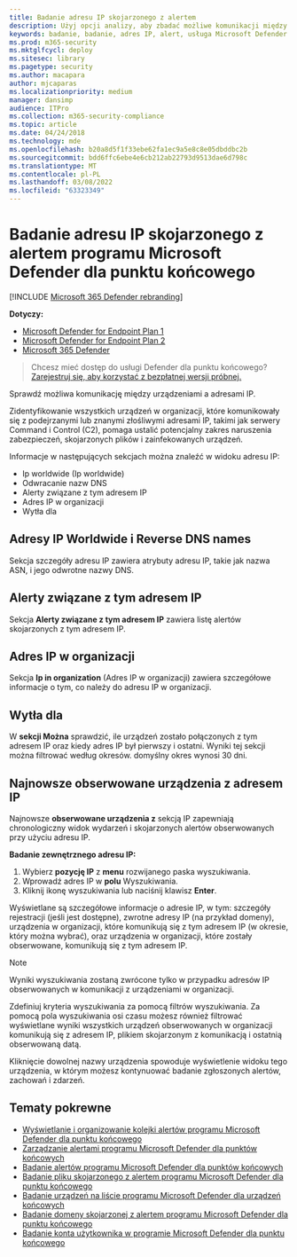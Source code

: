 ```yaml
---
title: Badanie adresu IP skojarzonego z alertem
description: Użyj opcji analizy, aby zbadać możliwe komunikacji między urządzeniami a zewnętrznymi adresami IP.
keywords: badanie, badanie, adres IP, alert, usługa Microsoft Defender dla punktu końcowego, zewnętrzny adres IP
ms.prod: m365-security
ms.mktglfcycl: deploy
ms.sitesec: library
ms.pagetype: security
ms.author: macapara
author: mjcaparas
ms.localizationpriority: medium
manager: dansimp
audience: ITPro
ms.collection: m365-security-compliance
ms.topic: article
ms.date: 04/24/2018
ms.technology: mde
ms.openlocfilehash: b20a8d5f1f33ebe62fa1ec9a5e8c8e05dbddbc2b
ms.sourcegitcommit: bdd6ffc6ebe4e6cb212ab22793d9513dae6d798c
ms.translationtype: MT
ms.contentlocale: pl-PL
ms.lasthandoff: 03/08/2022
ms.locfileid: "63323349"
---
```

# <a name="investigate-an-ip-address-associated-with-a-microsoft-defender-for-endpoint-alert"></a>Badanie adresu IP skojarzonego z alertem programu Microsoft Defender dla punktu końcowego

[!INCLUDE [Microsoft 365 Defender rebranding](../../includes/microsoft-defender.md)]


**Dotyczy:**
- [Microsoft Defender for Endpoint Plan 1](https://go.microsoft.com/fwlink/p/?linkid=2154037)
- [Microsoft Defender for Endpoint Plan 2](https://go.microsoft.com/fwlink/p/?linkid=2154037)
- [Microsoft 365 Defender](https://go.microsoft.com/fwlink/?linkid=2118804)


> Chcesz mieć dostęp do usługi Defender dla punktu końcowego? [Zarejestruj się, aby korzystać z bezpłatnej wersji próbnej.](https://signup.microsoft.com/create-account/signup?products=7f379fee-c4f9-4278-b0a1-e4c8c2fcdf7e&ru=https://aka.ms/MDEp2OpenTrial?ocid=docs-wdatp-investigateip-abovefoldlink)

Sprawdź możliwa komunikację między urządzeniami a adresami IP.

Zidentyfikowanie wszystkich urządzeń w organizacji, które komunikowały się z podejrzanymi lub znanymi złośliwymi adresami IP, takimi jak serwery Command i Control (C2), pomaga ustalić potencjalny zakres naruszenia zabezpieczeń, skojarzonych plików i zainfekowanych urządzeń.

Informacje w następujących sekcjach można znaleźć w widoku adresu IP:

- Ip worldwide (Ip worldwide)
- Odwracanie nazw DNS
- Alerty związane z tym adresem IP
- Adres IP w organizacji
- Wytła dla

## <a name="ip-worldwide-and-reverse-dns-names"></a>Adresy IP Worldwide i Reverse DNS names

Sekcja szczegóły adresu IP zawiera atrybuty adresu IP, takie jak nazwa ASN, i jego odwrotne nazwy DNS.

## <a name="alerts-related-to-this-ip"></a>Alerty związane z tym adresem IP

Sekcja **Alerty związane z tym adresem IP** zawiera listę alertów skojarzonych z tym adresem IP.

## <a name="ip-in-organization"></a>Adres IP w organizacji

Sekcja **Ip in organization** (Adres IP w organizacji) zawiera szczegółowe informacje o tym, co należy do adresu IP w organizacji.

## <a name="prevalence"></a>Wytła dla

W **sekcji Można** sprawdzić, ile urządzeń zostało połączonych z tym adresem IP oraz kiedy adres IP był pierwszy i ostatni. Wyniki tej sekcji można filtrować według okresów. domyślny okres wynosi 30 dni.

## <a name="most-recent-observed-devices-with-ip"></a>Najnowsze obserwowane urządzenia z adresem IP

Najnowsze **obserwowane urządzenia z** sekcją IP zapewniają chronologiczny widok wydarzeń i skojarzonych alertów obserwowanych przy użyciu adresu IP.

**Badanie zewnętrznego adresu IP:**

1. Wybierz **pozycję IP** z **menu** rozwijanego paska wyszukiwania.
2. Wprowadź adres IP w **polu** Wyszukiwania.
3. Kliknij ikonę wyszukiwania lub naciśnij klawisz **Enter**.

Wyświetlane są szczegółowe informacje o adresie IP, w tym: szczegóły rejestracji (jeśli jest dostępne), zwrotne adresy IP (na przykład domeny), urządzenia w organizacji, które komunikują się z tym adresem IP (w okresie, który można wybrać), oraz urządzenia w organizacji, które zostały obserwowane, komunikują się z tym adresem IP.

> [!NOTE]
> Wyniki wyszukiwania zostaną zwrócone tylko w przypadku adresów IP obserwowanych w komunikacji z urządzeniami w organizacji.

Zdefiniuj kryteria wyszukiwania za pomocą filtrów wyszukiwania. Za pomocą pola wyszukiwania osi czasu możesz również filtrować wyświetlane wyniki wszystkich urządzeń obserwowanych w organizacji komunikują się z adresem IP, plikiem skojarzonym z komunikacją i ostatnią obserwowaną datą.

Kliknięcie dowolnej nazwy urządzenia spowoduje wyświetlenie widoku tego urządzenia, w którym możesz kontynuować badanie zgłoszonych alertów, zachowań i zdarzeń.

## <a name="related-topics"></a>Tematy pokrewne

- [Wyświetlanie i organizowanie kolejki alertów programu Microsoft Defender dla punktu końcowego](alerts-queue.md)
- [Zarządzanie alertami programu Microsoft Defender dla punktów końcowych](manage-alerts.md)
- [Badanie alertów programu Microsoft Defender dla punktów końcowych](investigate-alerts.md)
- [Badanie pliku skojarzonego z alertem programu Microsoft Defender dla punktu końcowego](investigate-files.md)
- [Badanie urządzeń na liście programu Microsoft Defender dla urządzeń końcowych](investigate-machines.md)
- [Badanie domeny skojarzonej z alertem programu Microsoft Defender dla punktu końcowego](investigate-domain.md)
- [Badanie konta użytkownika w programie Microsoft Defender dla punktu końcowego](investigate-user.md)
